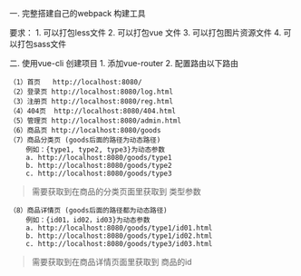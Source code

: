 一. 完整搭建自己的webpack 构建工具

要求：
    1. 可以打包less文件
    2. 可以打包vue 文件
    3. 可以打包图片资源文件
    4. 可以打包sass文件

二. 使用vue-cli 创建项目
    1. 添加vue-router
    2. 配置路由以下路由

    （1）首页   http://localhost:8080/
    （2）登录页 http://localhost:8080/log.html
    （3）注册页 http://localhost:8080/reg.html
    （4）404页  http://localhost:8080/404.html
    （5）管理页 http://localhost:8080/admin.html
    （6）商品页 http://localhost:8080/goods
    （7）商品分类页 (goods后面的路径为动态路径)
        例如：{type1, type2, type3}为动态参数
        a. http://localhost:8080/goods/type1
        b. http://localhost:8080/goods/type2
        c. http://localhost:8080/goods/type3
        
        
> 需要获取到在商品的分类页面里获取到 类型参数


    （8）商品详情页 (goods后面的路径都为动态路径)
        例如：{id01，id02，id03}为动态参数
        a. http://localhost:8080/goods/type1/id01.html
        b. http://localhost:8080/goods/type1/id02.html
        c. http://localhost:8080/goods/type3/id03.html
        
        
> 需要获取到在商品详情页面里获取到 商品的id
